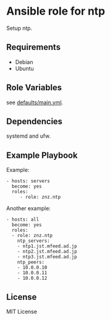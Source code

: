 # Ansible role for ntp

Setup ntp.

## Requirements

- Debian
- Ubuntu

## Role Variables

see [defaults/main.yml](defaults/main.yml).

## Dependencies

systemd and ufw.

## Example Playbook

Example:

    - hosts: servers
      become: yes
      roles:
         - role: znz.ntp

Another example:

    - hosts: all
      become: yes
      roles:
      - role: znz.ntp
        ntp_servers:
        - ntp1.jst.mfeed.ad.jp
        - ntp2.jst.mfeed.ad.jp
        - ntp3.jst.mfeed.ad.jp
        ntp_peers:
        - 10.0.0.10
        - 10.0.0.11
        - 10.0.0.12

## License

MIT License
